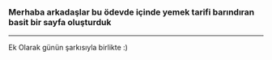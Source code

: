 ### Merhaba arkadaşlar bu ödevde içinde yemek tarifi barındıran basit bir sayfa oluşturduk
-----
Ek Olarak günün şarkısıyla birlikte :)